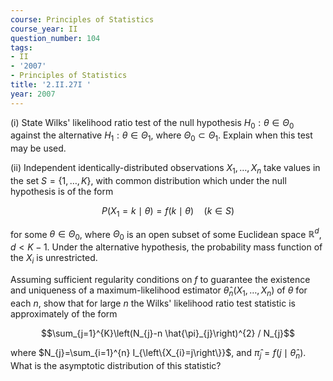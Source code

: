 ```yaml
---
course: Principles of Statistics
course_year: II
question_number: 104
tags:
- II
- '2007'
- Principles of Statistics
title: '2.II.27I '
year: 2007
---
```



(i) State Wilks' likelihood ratio test of the null hypothesis $H_{0}: \theta \in \Theta_{0}$ against the alternative $H_{1}: \theta \in \Theta_{1}$, where $\Theta_{0} \subset \Theta_{1}$. Explain when this test may be used.

(ii) Independent identically-distributed observations $X_{1}, \ldots, X_{n}$ take values in the set $S=\{1, \ldots, K\}$, with common distribution which under the null hypothesis is of the form

$$P\left(X_{1}=k \mid \theta\right)=f(k \mid \theta) \quad(k \in S)$$

for some $\theta \in \Theta_{0}$, where $\Theta_{0}$ is an open subset of some Euclidean space $\mathbb{R}^{d}$, $d<K-1$. Under the alternative hypothesis, the probability mass function of the $X_{i}$ is unrestricted.

Assuming sufficient regularity conditions on $f$ to guarantee the existence and uniqueness of a maximum-likelihood estimator $\hat{\theta}_{n}\left(X_{1}, \ldots, X_{n}\right)$ of $\theta$ for each $n$, show that for large $n$ the Wilks' likelihood ratio test statistic is approximately of the form

$$\sum_{j=1}^{K}\left(N_{j}-n \hat{\pi}_{j}\right)^{2} / N_{j}$$

where $N_{j}=\sum_{i=1}^{n} I_{\left\{X_{i}=j\right\}}$, and $\hat{\pi}_{j}=f\left(j \mid \hat{\theta}_{n}\right)$. What is the asymptotic distribution of this statistic?